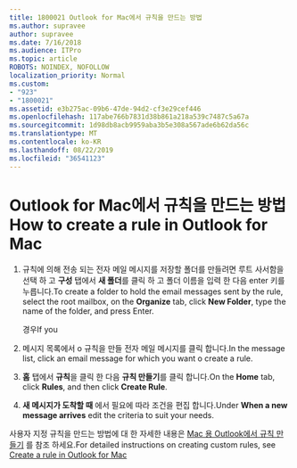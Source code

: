 ```yaml
---
title: 1800021 Outlook for Mac에서 규칙을 만드는 방법
ms.author: supravee
author: supravee
ms.date: 7/16/2018
ms.audience: ITPro
ms.topic: article
ROBOTS: NOINDEX, NOFOLLOW
localization_priority: Normal
ms.custom:
- "923"
- "1800021"
ms.assetid: e3b275ac-09b6-47de-94d2-cf3e29cef446
ms.openlocfilehash: 117abe766b7831d38b861a218a539c7487c5a67a
ms.sourcegitcommit: 1d98db8acb9959aba3b5e308a567ade6b62da56c
ms.translationtype: MT
ms.contentlocale: ko-KR
ms.lasthandoff: 08/22/2019
ms.locfileid: "36541123"
---
```

# <a name="how-to-create-a-rule-in-outlook-for-mac"></a><span data-ttu-id="74eb4-102">Outlook for Mac에서 규칙을 만드는 방법</span><span class="sxs-lookup"><span data-stu-id="74eb4-102">How to create a rule in Outlook for Mac</span></span>

1. <span data-ttu-id="74eb4-103">규칙에 의해 전송 되는 전자 메일 메시지를 저장할 폴더를 만들려면 루트 사서함을 선택 하 고 **구성** 탭에서 **새 폴더**를 클릭 하 고 폴더 이름을 입력 한 다음 enter 키를 누릅니다.</span><span class="sxs-lookup"><span data-stu-id="74eb4-103">To create a folder to hold the email messages sent by the rule, select the root mailbox, on the **Organize** tab, click **New Folder**, type the name of the folder, and press Enter.</span></span>

    <span data-ttu-id="74eb4-104">경우</span><span class="sxs-lookup"><span data-stu-id="74eb4-104">If you</span></span> 

2. <span data-ttu-id="74eb4-105">메시지 목록에서 o 규칙을 만들 전자 메일 메시지를 클릭 합니다.</span><span class="sxs-lookup"><span data-stu-id="74eb4-105">In the message list, click an email message for which you want o create a rule.</span></span>

3. <span data-ttu-id="74eb4-106">**홈** 탭에서 **규칙**을 클릭 한 다음 **규칙 만들기**를 클릭 합니다.</span><span class="sxs-lookup"><span data-stu-id="74eb4-106">On the **Home** tab, click **Rules**, and then click **Create Rule**.</span></span>

4. <span data-ttu-id="74eb4-107">**새 메시지가 도착할 때** 에서 필요에 따라 조건을 편집 합니다.</span><span class="sxs-lookup"><span data-stu-id="74eb4-107">Under **When a new message arrives** edit the criteria to suit your needs.</span></span> 

<span data-ttu-id="74eb4-108">사용자 지정 규칙을 만드는 방법에 대 한 자세한 내용은 [Mac 용 Outlook에서 규칙 만들기](https://aka.ms/AA1uy0v) 를 참조 하세요.</span><span class="sxs-lookup"><span data-stu-id="74eb4-108">For detailed instructions on creating custom rules, see [Create a rule in Outlook for Mac](https://aka.ms/AA1uy0v)</span></span>
  